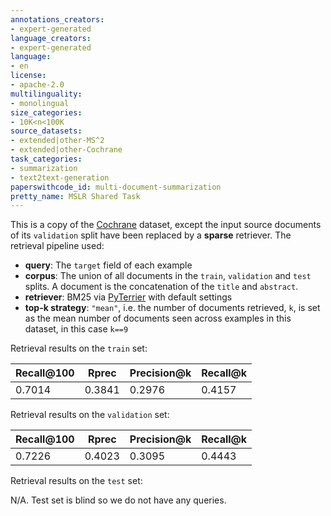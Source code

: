 ```yaml
---
annotations_creators:
- expert-generated
language_creators:
- expert-generated
language:
- en
license:
- apache-2.0
multilinguality:
- monolingual
size_categories:
- 10K<n<100K
source_datasets:
- extended|other-MS^2
- extended|other-Cochrane
task_categories:
- summarization
- text2text-generation
paperswithcode_id: multi-document-summarization
pretty_name: MSLR Shared Task
---
```


This is a copy of the [Cochrane](https://huggingface.co/datasets/allenai/mslr2022) dataset, except the input source documents of its `validation` split have been replaced by a __sparse__ retriever. The retrieval pipeline used:

- __query__: The `target` field of each example
- __corpus__: The union of all documents in the `train`, `validation` and `test` splits. A document is the concatenation of the `title` and `abstract`.
- __retriever__: BM25 via [PyTerrier](https://pyterrier.readthedocs.io/en/latest/) with default settings
- __top-k strategy__: `"mean"`, i.e. the number of documents retrieved, `k`, is set as the mean number of documents seen across examples in this dataset, in this case `k==9`

Retrieval results on the `train` set:

| Recall@100 | Rprec | Precision@k | Recall@k |
| ----------- | ----------- | ----------- | ----------- |
| 0.7014 | 0.3841 | 0.2976 | 0.4157 |

Retrieval results on the `validation` set:

| Recall@100 | Rprec | Precision@k | Recall@k |
| ----------- | ----------- | ----------- | ----------- |
| 0.7226 | 0.4023 | 0.3095 | 0.4443 |

Retrieval results on the `test` set:

N/A. Test set is blind so we do not have any queries.